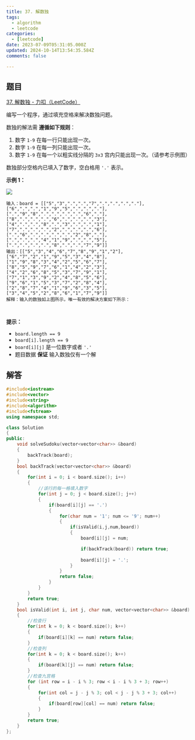```yaml
---
title: 37. 解数独
tags:
  - algorithm
  - leetcode
categories:
  - [leetcode]
date: 2023-07-09T05:31:05.000Z
updated: 2024-10-14T13:54:35.584Z
comments: false

---
```


<!--more-->
## 题目

[37. 解数独 - 力扣（LeetCode）](https://leetcode.cn/problems/sudoku-solver/)

编写一个程序，通过填充空格来解决数独问题。

数独的解法需 **遵循如下规则**：

1. 数字 `1-9` 在每一行只能出现一次。
2. 数字 `1-9` 在每一列只能出现一次。
3. 数字 `1-9` 在每一个以粗实线分隔的 `3x3` 宫内只能出现一次。（请参考示例图）

数独部分空格内已填入了数字，空白格用 `'.'` 表示。

**示例 1：**

![](./未分类/250px-sudoku-by-l2g-20050714svg.png)

```
输入：board = [["5","3",".",".","7",".",".",".","."],["6",".",".","1","9","5",".",".","."],[".","9","8",".",".",".",".","6","."],["8",".",".",".","6",".",".",".","3"],["4",".",".","8",".","3",".",".","1"],["7",".",".",".","2",".",".",".","6"],[".","6",".",".",".",".","2","8","."],[".",".",".","4","1","9",".",".","5"],[".",".",".",".","8",".",".","7","9"]]
输出：[["5","3","4","6","7","8","9","1","2"],["6","7","2","1","9","5","3","4","8"],["1","9","8","3","4","2","5","6","7"],["8","5","9","7","6","1","4","2","3"],["4","2","6","8","5","3","7","9","1"],["7","1","3","9","2","4","8","5","6"],["9","6","1","5","3","7","2","8","4"],["2","8","7","4","1","9","6","3","5"],["3","4","5","2","8","6","1","7","9"]]
解释：输入的数独如上图所示，唯一有效的解决方案如下所示：



```

**提示：**

- `board.length == 9`
- `board[i].length == 9`
- `board[i][j]` 是一位数字或者 `'.'`
- 题目数据 **保证** 输入数独仅有一个解


## 解答

```c++
#include<iostream>
#include<vector>
#include<string>
#include<algorithm>
#include<fstream>
using namespace std;

class Solution
{
public:
    void solveSudoku(vector<vector<char>> &board)
    {
        backTrack(board);
    }
    bool backTrack(vector<vector<char>> &board)
    {
        for(int i = 0; i < board.size(); i++)
        {
            //该行的每一格填入数字
            for(int j = 0; j < board.size(); j++)
            {
                if(board[i][j] == '.')
                {
                    for(char num = '1'; num <= '9'; num++)
                    {
                        if(isValid(i,j,num,board))
                        {
                            board[i][j] = num;

                            if(backTrack(board)) return true;
  
                            board[i][j] = '.';
                        }
                    }
                    return false;
                }
            }  
        }
        return true;
    }
    bool isValid(int i, int j, char num, vector<vector<char>> &board)
    {
        //检查行
        for(int k = 0; k < board.size(); k++)
        {
            if(board[i][k] == num) return false;
        }
        //检查列
        for(int k = 0; k < board.size(); k++)
        {
            if(board[k][j] == num) return false;
        }
        //检查九宫格
        for (int row = i - i % 3; row < i - i % 3 + 3; row++)
        {
            for(int col = j - j % 3; col < j - j % 3 + 3; col++)
            {
                if(board[row][col] == num) return false;
            }
        }
        return true;
    }
};
```